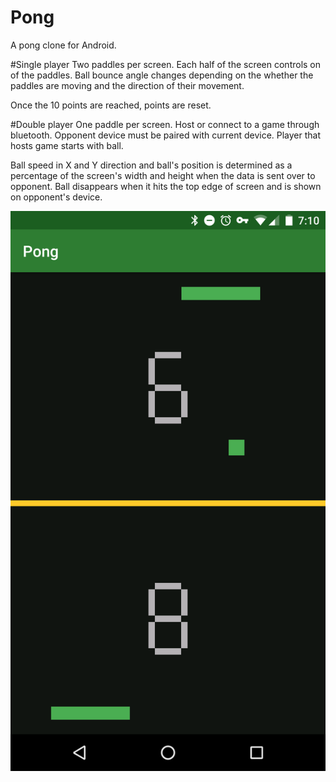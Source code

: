 # Pong
A pong clone for Android.


#Single player
Two paddles per screen. Each half of the screen controls on of the paddles. Ball bounce angle changes depending on the whether the paddles are moving and the direction of their movement.

Once the 10 points are reached, points are reset.


#Double player
One paddle per screen. Host or connect to a game through bluetooth. Opponent device must be paired with current device. Player that hosts game starts with ball.

Ball speed in X and Y direction and ball's position is determined as a percentage of the screen's width and height when the data is sent over to opponent. Ball disappears when it hits the top edge of screen and is shown on opponent's device.

![screengrab](image.png)
